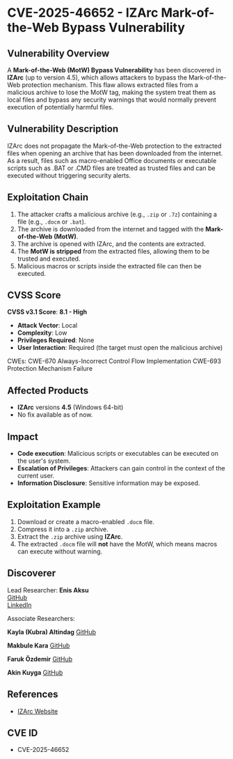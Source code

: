 # CVE-2025-46652 - IZArc Mark-of-the-Web Bypass Vulnerability

## Vulnerability Overview
A **Mark-of-the-Web (MotW) Bypass Vulnerability** has been discovered in **IZArc** (up to version 4.5), which allows attackers to bypass the Mark-of-the-Web protection mechanism. This flaw allows extracted files from a malicious archive to lose the MotW tag, making the system treat them as local files and bypass any security warnings that would normally prevent execution of potentially harmful files.

## Vulnerability Description
IZArc does not propagate the Mark-of-the-Web protection to the extracted files when opening an archive that has been downloaded from the internet. As a result, files such as macro-enabled Office documents or executable scripts such as .BAT or .CMD files are treated as trusted files and can be executed without triggering security alerts.

## Exploitation Chain
1. The attacker crafts a malicious archive (e.g., `.zip` or `.7z`) containing a file (e.g., `.docm` or `.bat`).
2. The archive is downloaded from the internet and tagged with the **Mark-of-the-Web (MotW)**.
3. The archive is opened with IZArc, and the contents are extracted.
4. The **MotW is stripped** from the extracted files, allowing them to be trusted and executed.
5. Malicious macros or scripts inside the extracted file can then be executed.

## CVSS Score
**CVSS v3.1 Score**: **8.1 - High**
- **Attack Vector**: Local
- **Complexity**: Low
- **Privileges Required**: None
- **User Interaction**: Required (the target must open the malicious archive)

CWEs:
CWE-670	Always-Incorrect Control Flow Implementation
CWE-693	Protection Mechanism Failure

## Affected Products
- **IZArc** versions **4.5** (Windows 64-bit)
- No fix available as of now.

## Impact
- **Code execution**: Malicious scripts or executables can be executed on the user's system.
- **Escalation of Privileges**: Attackers can gain control in the context of the current user.
- **Information Disclosure**: Sensitive information may be exposed.

## Exploitation Example
1. Download or create a macro-enabled `.docm` file.
2. Compress it into a `.zip` archive.
3. Extract the `.zip` archive using **IZArc**.
4. The extracted `.docm` file will **not** have the MotW, which means macros can execute without warning.

## Discoverer
Lead Researcher:
**Enis Aksu**  
[GitHub](https://github.com/EnisAksu)  
[LinkedIn](https://www.linkedin.com/in/EnisAksu/)

Associate Researchers:

**Kayla (Kubra) Altindag**
[GitHub](https://github.com/K-B-R) 

**Makbule Kara**
[GitHub](https://github.com/makbule1972)

**Faruk Özdemir**
 [GitHub](https://github.com/farukozd)

**Akin Kuyga**
 [GitHub](https://github.com/akin35)

## References
- [IZArc Website](https://www.izarc.org/news)

## CVE ID
- CVE-2025-46652
